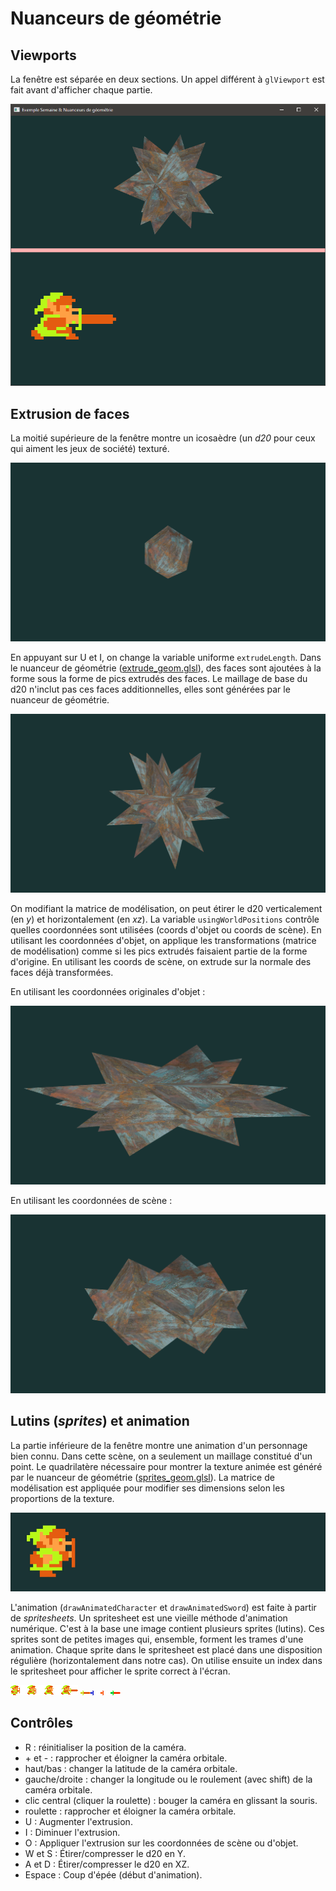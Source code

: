 # Nuanceurs de géométrie

## Viewports

La fenêtre est séparée en deux sections. Un appel différent à `glViewport` est fait avant d'afficher chaque partie.

<img src="doc/window.png"/>

## Extrusion de faces

La moitié supérieure de la fenêtre montre un icosaèdre (un *d20* pour ceux qui aiment les jeux de société) texturé.

<img src="doc/d20_basic.png"/>

En appuyant sur U et I, on change la variable uniforme `extrudeLength`. Dans le nuanceur de géométrie ([extrude_geom.glsl](extrude_geom.glsl)), des faces sont ajoutées à la forme sous la forme de pics extrudés des faces. Le maillage de base du d20 n'inclut pas ces faces additionnelles, elles sont générées par le nuanceur de géométrie.

<img src="doc/d20_extruded.png"/>

On modifiant la matrice de modélisation, on peut étirer le d20 verticalement (en *y*) et horizontalement (en *xz*). La variable `usingWorldPositions` contrôle quelles coordonnées sont utilisées (coords d'objet ou coords de scène). En utilisant les coordonnées d'objet, on applique les transformations (matrice de modélisation) comme si les pics extrudés faisaient partie de la forme d'origine. En utilisant les coords de scène, on extrude sur la normale des faces déjà transformées.

En utilisant les coordonnées originales d'objet :

<img src="doc/d20_extruded_obj_coords.png"/>

En utilisant les coordonnées de scène :

<img src="doc/d20_extruded_world_coords.png"/>

## Lutins (*sprites*) et animation

La partie inférieure de la fenêtre montre une animation d'un personnage bien connu. Dans cette scène, on a seulement un maillage constitué d'un point. Le quadrilatère nécessaire pour montrer la texture animée est généré par le nuanceur de géométrie ([sprites_geom.glsl](sprites_geom.glsl)). La matrice de modélisation est appliquée pour modifier ses dimensions selon les proportions de la texture.

<img src="doc/link_animated.gif"/>

L'animation (`drawAnimatedCharacter` et `drawAnimatedSword`) est faite à partir de *spritesheets*. Un spritesheet est une vieille méthode d'animation numérique. C'est à la base une image contient plusieurs sprites (lutins). Ces sprites sont de petites images qui, ensemble, forment les trames d'une animation. Chaque sprite dans le spritesheet est placé dans une disposition régulière (horizontalement dans notre cas). On utilise ensuite un index dans le spritesheet pour afficher le sprite correct à l'écran.

<img src="link_spritesheet.png"/>

<img src="sword_spritesheet.png"/>

## Contrôles

* R : réinitialiser la position de la caméra.
* \+ et - :  rapprocher et éloigner la caméra orbitale.
* haut/bas : changer la latitude de la caméra orbitale.
* gauche/droite : changer la longitude ou le roulement (avec shift) de la caméra orbitale.
* clic central (cliquer la roulette) : bouger la caméra en glissant la souris.
* roulette : rapprocher et éloigner la caméra orbitale.
* U : Augmenter l'extrusion.
* I : Diminuer l'extrusion.
* O : Appliquer l'extrusion sur les coordonnées de scène ou d'objet.
* W et S : Étirer/compresser le d20 en Y.
* A et D : Étirer/compresser le d20 en XZ.
* Espace : Coup d'épée (début d'animation).
